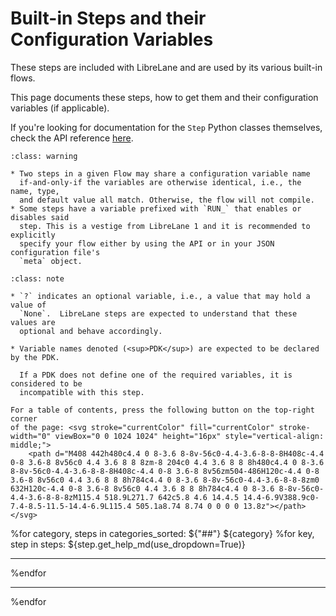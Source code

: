# Built-in Steps and their Configuration Variables
These steps are included with LibreLane and are used by its various built-in
flows.

This page documents these steps, how to get them and their configuration
variables (if applicable).

If you're looking for documentation for the `Step` Python classes themselves,
check the API reference [here](./api/steps/index).

```{admonition} Warnings
:class: warning

* Two steps in a given Flow may share a configuration variable name
  if-and-only-if the variables are otherwise identical, i.e., the name, type,
  and default value all match. Otherwise, the flow will not compile.
* Some steps have a variable prefixed with `RUN_` that enables or disables said
  step. This is a vestige from LibreLane 1 and it is recommended to explicitly
  specify your flow either by using the API or in your JSON configuration file's
  `meta` object.
```

```{admonition} Notes
:class: note

* `?` indicates an optional variable, i.e., a value that may hold a value of
  `None`.  LibreLane steps are expected to understand that these values are
  optional and behave accordingly.

* Variable names denoted (<sup>PDK</sup>) are expected to be declared by the PDK.

  If a PDK does not define one of the required variables, it is considered to be
  incompatible with this step.
```

```{tip}
For a table of contents, press the following button on the top-right corner
of the page: <svg stroke="currentColor" fill="currentColor" stroke-width="0" viewBox="0 0 1024 1024" height="16px" style="vertical-align: middle;">
    <path d="M408 442h480c4.4 0 8-3.6 8-8v-56c0-4.4-3.6-8-8-8H408c-4.4 0-8 3.6-8 8v56c0 4.4 3.6 8 8 8zm-8 204c0 4.4 3.6 8 8 8h480c4.4 0 8-3.6 8-8v-56c0-4.4-3.6-8-8-8H408c-4.4 0-8 3.6-8 8v56zm504-486H120c-4.4 0-8 3.6-8 8v56c0 4.4 3.6 8 8 8h784c4.4 0 8-3.6 8-8v-56c0-4.4-3.6-8-8-8zm0 632H120c-4.4 0-8 3.6-8 8v56c0 4.4 3.6 8 8 8h784c4.4 0 8-3.6 8-8v-56c0-4.4-3.6-8-8-8zM115.4 518.9L271.7 642c5.8 4.6 14.4.5 14.4-6.9V388.9c0-7.4-8.5-11.5-14.4-6.9L115.4 505.1a8.74 8.74 0 0 0 0 13.8z"></path>
</svg>
```

%for category, steps in categories_sorted:
${"##"} ${category}
%for key, step in steps:
${step.get_help_md(use_dropdown=True)}
<hr />

%endfor
<hr />

%endfor
